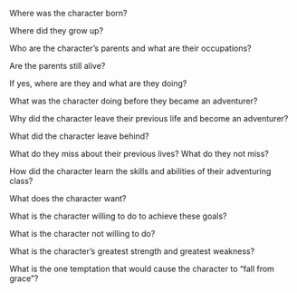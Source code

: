 Where was the character born?

Where did they grow up?

Who are the character’s parents and what are their occupations?

Are the parents still alive?

If yes, where are they and what are they doing?

What was the character doing before they became an adventurer?

Why did the character leave their previous life and become an adventurer?

What did the character leave behind?

What do they miss about their previous lives? What do they not miss?

How did the character learn the skills and abilities of their adventuring class?

What does the character want?

What is the character willing to do to achieve these goals?

What is the character not willing to do?

What is the character’s greatest strength and greatest weakness?

What is the one temptation that would cause the character to “fall from grace”?